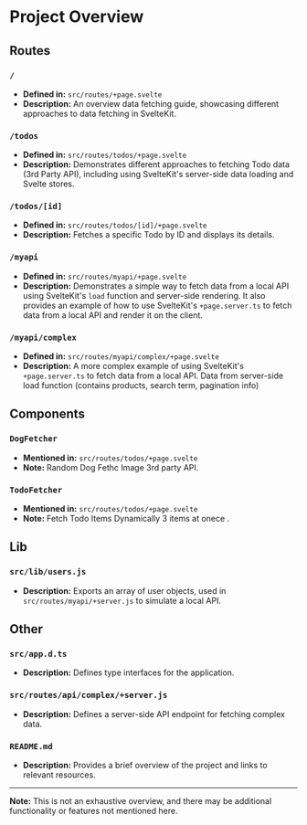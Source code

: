 # Project Overview

## Routes

### `/`

- **Defined in:** `src/routes/+page.svelte`
- **Description:** An overview data fetching guide, showcasing different approaches to data fetching in SvelteKit.

### `/todos`

- **Defined in:** `src/routes/todos/+page.svelte`
- **Description:** Demonstrates different approaches to fetching Todo data (3rd Party API), including using SvelteKit's server-side data loading and Svelte stores.

### `/todos/[id]`

- **Defined in:** `src/routes/todos/[id]/+page.svelte`
- **Description:** Fetches a specific Todo by ID and displays its details.

### `/myapi`

- **Defined in:** `src/routes/myapi/+page.svelte`
- **Description:** Demonstrates a simple way to fetch data from a local API using SvelteKit's `load` function and server-side rendering. It also provides an example of how to use SvelteKit's `+page.server.ts` to fetch data from a local API and render it on the client.

### `/myapi/complex`

- **Defined in:** `src/routes/myapi/complex/+page.svelte`
- **Description:** A more complex example of using SvelteKit's `+page.server.ts` to fetch data from a local API. Data from server-side load function (contains products, search term, pagination info)

## Components

### `DogFetcher`

- **Mentioned in:** `src/routes/todos/+page.svelte`
- **Note:** Random Dog Fethc Image 3rd party API.

### `TodoFetcher`

- **Mentioned in:** `src/routes/todos/+page.svelte`
- **Note:** Fetch Todo Items Dynamically 3 items at onece .

## Lib

### `src/lib/users.js`

- **Description:** Exports an array of user objects, used in `src/routes/myapi/+server.js` to simulate a local API.

## Other

### `src/app.d.ts`

- **Description:** Defines type interfaces for the application.

### `src/routes/api/complex/+server.js`

- **Description:** Defines a server-side API endpoint for fetching complex data.

### `README.md`

- **Description:** Provides a brief overview of the project and links to relevant resources.

---

**Note:** This is not an exhaustive overview, and there may be additional functionality or features not mentioned here.
